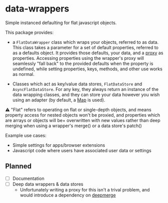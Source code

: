 # data-wrappers

Simple instanced defaulting for flat javascript objects.

This package provides:

- a `FlatDataWrapper` class which wraps your objects, referred to as data. This class takes a parameter for a set of default properties, referred to as a defaults object. It provides those defaults, your data, and a [proxy](https://developer.mozilla.org/en-US/docs/Web/JavaScript/Reference/Global_Objects/Proxy) as properties. Accessing properties using the wrapper's proxy will seamlessly "fall back" to the provided defaults when the property is undefined, while setting properties, keys, methods, and other use works as normal.

- Classes which act as key/value data stores, `FlatDataStore` and `AsyncFlatDataStore`. For any key, they always return an instance of the data wrapping classes, and they can store your data however you wish using an adapter (by default, a [Map](https://developer.mozilla.org/en-US/docs/Web/JavaScript/Reference/Global_Objects/Map) is used).

⚠️ "Flat" refers to operating on flat or single-depth objects, and means property access for nested objects won't be proxied, and properties which are arrays or objects will be+ overwritten with new values rather than deep merging when using a wrapper's merge() or a data store's patch()

Example use cases:

- Simple settings for apps/browser extensions
- Javascript code where users have associated user data or settings

## Planned

- [ ] Documentation
- [ ] Deep data wrappers & data stores
    - Unfortunately writing a proxy for this isn't a trival problem, and would introduce a dependency on [deepmerge](https://www.npmjs.com/package/deepmerge)
